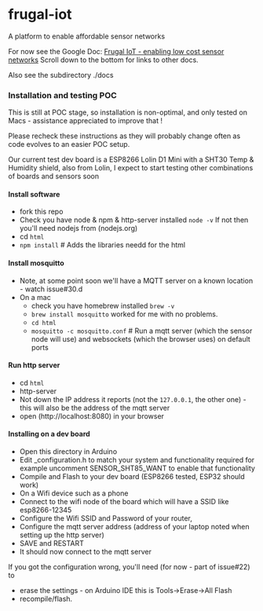 # frugal-iot
A platform to enable affordable sensor networks

For now see the Google Doc: [Frugal IoT - enabling low cost sensor networks](https://docs.google.com/document/d/1hOeTFgbbRpiKB_TN9R2a2KtBemCyeMDopw9q_b0-m2I/edit?usp=sharing)
Scroll down to the bottom for links to other docs. 

Also see the subdirectory ./docs

### Installation and testing POC

This is still at POC stage, so installation is non-optimal, and only tested on Macs - assistance appreciated to improve that ! 

Please recheck these instructions as they will probably change often as code evolves to an easier POC setup.

Our current test dev board is a ESP8266 Lolin D1 Mini with a SHT30 Temp & Humidity shield, also from Lolin, 
I expect to start testing other combinations of boards and sensors soon

#### Install software
* fork this repo
* Check you have node & npm & http-server installed `node -v` If not then you'll need nodejs from (nodejs.org)
* cd `html`
* `npm install` # Adds the libraries needd for the html

#### Install mosquitto
* Note, at some point soon we'll have a MQTT server on a known location - watch issue#30.d
* On a mac
  * check you have homebrew installed `brew -v`
  * `brew install mosquitto` worked for me with no problems. 
  * `cd html`
  * `mosquitto -c mosquitto.conf` # Run a mqtt server (which the sensor node will use) and websockets (which the browser uses) on default ports

#### Run http server
* cd `html`
* http-server   
* Not down the IP address it reports (not the `127.0.0.1`, the other one) - this will also be the address of the mqtt server
* open (http://localhost:8080) in your browser

#### Installing on a dev board

* Open this directory in Arduino
* Edit _configuration.h to match your system and functionality required for example uncomment SENSOR_SHT85_WANT to enable that functionality
* Compile and Flash to your dev board (ESP8266 tested, ESP32 should work)
* On a Wifi device such as a phone
* Connect to the wifi node of the board which will have a SSID like esp8266-12345
* Configure the Wifi SSID and Password of your router, 
* Configure the mqtt server address (address of your laptop noted when setting up the http server)
* SAVE and RESTART
* It should now connect to the mqtt server 

If you got the configuration wrong, you'll need (for now - part of issue#22) to 
* erase the settings - on Arduino IDE this is Tools->Erase->All Flash
* recompile/flash.




